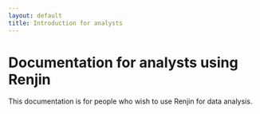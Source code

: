 ```yaml
---
layout: default
title: Introduction for analysts
---
```


Documentation for analysts using Renjin
=======================================

This documentation is for people who wish to use Renjin for data analysis.


